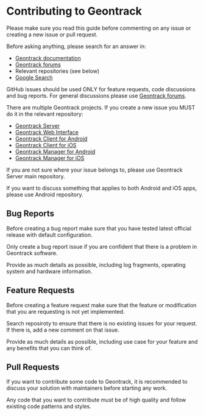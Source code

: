 # Contributing to Geontrack

Please make sure you read this guide before commenting on any issue or creating a new issue or pull request.

Before asking anything, please search for an answer in:

- [Geontrack documentation](https://www.traccar.org/documentation/)
- [Geontrack forums](https://www.traccar.org/forums/)
- Relevant repositories (see below)
- [Google Search](https://www.google.com/)

GitHub issues should be used ONLY for feature requests, code discussions and bug reports. For general discussions please use [Geontrack forums](https://www.traccar.org/forums/).

There are multiple Geontrack projects. If you create a new issue you MUST do it in the relevant repository:

- [Geontrack Server](https://github.com/tananaev/traccar/issues)
- [Geontrack Web Interface](https://github.com/tananaev/traccar-web/issues)
- [Geontrack Client for Android](https://github.com/tananaev/traccar-client-android/issues)
- [Geontrack Client for iOS](https://github.com/tananaev/traccar-client-ios/issues)
- [Geontrack Manager for Android](https://github.com/tananaev/traccar-manager-android/issues)
- [Geontrack Manager for iOS](https://github.com/tananaev/traccar-manager-ios/issues)

If you are not sure where your issue belongs to, please use Geontrack Server main repository.

If you want to discuss something that applies to both Android and iOS apps, please use Android repository.

## Bug Reports

Before creating a bug report make sure that you have tested latest official release with default configuration.

Only create a bug report issue if you are confident that there is a problem in Geontrack software.

Provide as much details as possible, including log fragments, operating system and hardware information.

## Feature Requests

Before creating a feature request make sure that the feature or modification that you are requesting is not yet implemented.

Search reposiroty to ensure that there is no existing issues for your request. If there is, add a new comment on that issue.

Provide as much details as possible, including use case for your feature and any benefits that you can think of.

## Pull Requests

If you want to contribute some code to Geontrack, it is recommended to discuss your solution with maintainers before starting any work.

Any code that you want to contribute must be of high quality and follow existing code patterns and styles.
